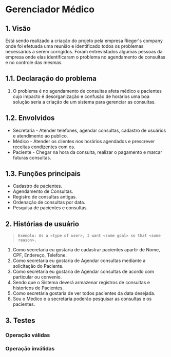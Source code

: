 # Gerenciador Médico

## 1. Visão

Está sendo realizado a criação do projeto pela empresa Rieger's company onde
foi efetuada uma reunião e identificado todos os problemas necessários a serem
corrigidos. Foram entrevistados algumas pessoas da empresa onde elas
identificaram o problema no agendamento de consultas e no controle das mesmas.

## 1.1. Declaração do problema

1. O problema é no agendamento de consultas
  afeta médico e pacientes
  cujo impacto é desorganização e confusão de horários
  uma boa solução seria a criação de um sistema para gerenciar as consultas.

## 1.2. Envolvidos

* Secretaria - Atender telefones, agendar consultas, cadastro de usuários e atendimento ao publico.
* Médico - Atender os clientes nos horários agendados e prescrever receitas condizentes com os.
* Paciente - Chegar na hora da consulta, realizar o pagamento e marcar futuras consultas.

## 1.3. Funções principais

* Cadastro de pacientes.
* Agendamento de Consultas.
* Registro de consultas antigas.
* Ordenação de consultas por data.
* Pesquisa de pacientes e consultas.

## 2. Histórias de usuário

> `Exemplo: As a <type of user>, I want <some goal> so that <some reason>.`

1. Como secretaria eu gostaria de cadastrar pacientes apartir de Nome, CPF, Endereço, Telefone.
2. Como secretaria eu gostaria de Agendar consultas mediante a solicitação do Paciente.
3. Como secretaria eu gostaria de Agendar consultas de acordo com particular ou convenio.
4. Sendo que o Sistema deverá armazenar registros de consultas e historicos de Pacientes.
5. Como secretária gostaria de ver todos pacientes da data desejada.
6. Sou o Medico e a secretaria poderão pesquisar as consultas e os pacientes.

## 3. Testes
### Operação válidas


### Operação inválidas

